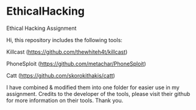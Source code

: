 # EthicalHacking
Ethical Hacking Assignment

Hi, this repository includes the following tools:

Killcast (https://github.com/thewhiteh4t/killcast)

PhoneSploit (https://github.com/metachar/PhoneSploit) 

Catt (https://github.com/skorokithakis/catt)


I have combined & modified them into one folder for easier use in my assignment.
Credits to the developer of the tools, please visit their github for more information on their tools.
Thank you.
